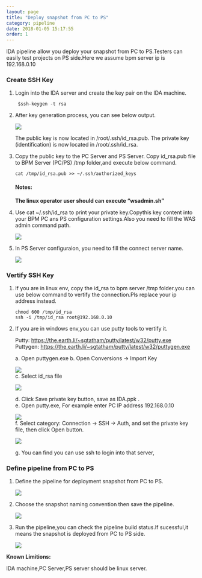 ```yaml
---
layout: page
title: "Deploy snapshot from PC to PS"
category: pipeline
date: 2018-01-05 15:17:55
order: 1
---
```


IDA pipeline allow you deploy your snapshot from PC to PS.Testers can easily test projects on PS side.Here we assume bpm server ip is 
192.168.0.10

### Create SSH Key

1. Login into the IDA server and create the key pair on the IDA machine. 

    ```  
     $ssh-keygen -t rsa

    ```  
  
2. After key generation process, you can see below output.

   ![][pipeline_sshkey]
 
   The public key is now located in /root/.ssh/id_rsa.pub. The private key (identification) is now located in  /root/.ssh/id_rsa.


3. Copy the public key to the PC Server and PS Server. Copy id_rsa.pub file to BPM Server (PC/PS) /tmp folder,and execute below command.

    
   ```  
   cat /tmp/id_rsa.pub >> ~/.ssh/authorized_keys   

   ```
   #### Notes:
   
   **The linux operator user should can execute “wsadmin.sh”**


4. Use cat ~/.ssh/id_rsa to print your private key.Copythis key content into your BPM PC ans PS configuration settings.Also you need to fill the  WAS admin command path.
 
    ![][pipeline_bpmconfiguration]

5. In PS Server configuraion, you need to fill the connect server name.

     ![][pipeline_servername]
     
### Vertify SSH Key

1. If you are in linux env, copy the id_rsa to bpm server /tmp folder.you can use below command to vertify the connection.Pls replace your ip address instead.

    ```     
   chmod 600 /tmp/id_rsa
   ssh -i /tmp/id_rsa root@192.168.0.10
   ```
2. If you are in windows env,you can use putty tools to vertify it.

   Putty: https://the.earth.li/~sgtatham/putty/latest/w32/putty.exe   
   Puttygen: https://the.earth.li/~sgtatham/putty/latest/w32/puttygen.exe    

   a. Open puttygen.exe
   b. Open Conversions -> Import Key

     ![][puttyKeyGen]   
   c. Select id_rsa file

     ![][PrivateKeyGen]   
   
   d. Click Save private key button, save as IDA.ppk .   
   e. Open putty.exe, For example enter PC IP address 192.168.0.10     

     ![][putty]     
   f. Select category: Connection -> SSH -> Auth, and set the private key file, then click Open button.   

     ![][puttyAuth]
   
   g. You can find you can use ssh to login into that server,
     
### Define pipeline from PC to PS

1. Define the pipeline for deployment snapshot from PC to PS.

   ![][pipeline_pstops]
   
2. Choose the snapshot naming convention then save the pipeline.

   ![][pipeline_snapshotnaming]
  
3. Run the pipeline,you can check the pipeline build status.If sucessful,it means the snapshot is deployed from PC to PS side.

   ![][pipeline_pcdeployps]

 **Known Limitions:**     
     
 IDA machine,PC Server,PS server should be linux server.  

[pipeline_sshkey]: ../images/pipeline/pipeline_sshkey.png
[pipeline_bpmconfiguration]: ../images/pipeline/pipeline_bpmconfiguration.png
[pipeline_pstops]: ../images/pipeline/pipeline_pctops.png
[pipeline_snapshotnaming]: ../images/pipeline/pipeline_snapshotnaming.png
[pipeline_pcdeployps]: ../images/pipeline/pipeline_pcdeployps.png
[pipeline_servername]: ../images/pipeline/pipeline_serverName.png
[puttyKeyGen]: ../images/pipeline/PuttyKeyGen.png
[PrivateKeyGen]: ../images/pipeline/privateKey.png
[putty]: ../images/pipeline/putty.png
[puttyAuth]: ../images/pipeline/puttyAuth.png
